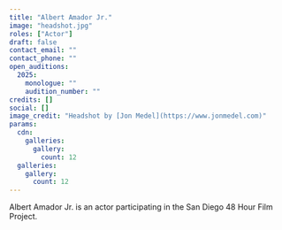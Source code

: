 ```yaml
---
title: "Albert Amador Jr."
image: "headshot.jpg"
roles: ["Actor"]
draft: false
contact_email: ""
contact_phone: ""
open_auditions:
  2025:
    monologue: ""
    audition_number: ""
credits: []
social: []
image_credit: "Headshot by [Jon Medel](https://www.jonmedel.com)"
params:
  cdn:
    galleries:
      gallery:
        count: 12
  galleries:
    gallery:
      count: 12
---
```

Albert Amador Jr. is an actor participating in the San Diego 48 Hour Film Project.
